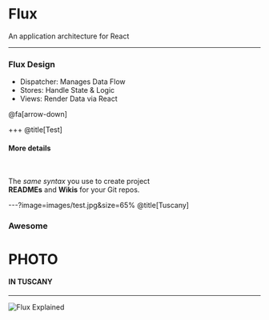 # Flux 

An application architecture for React

---

### Flux Design

- Dispatcher: Manages Data Flow
- Stores: Handle State & Logic
- Views: Render Data via React

@fa[arrow-down]

+++
@title[Test]

#### More details

<br>

The *same syntax* you use to create project   
**READMEs** and **Wikis** for your Git repos.

---?image=images/test.jpg&size=65% 
@title[Tuscany]

### Awesome
# PHOTO
#### IN TUSCANY

---

![Flux Explained](https://facebook.github.io/flux/img/flux-simple-f8-diagram-explained-1300w.png)